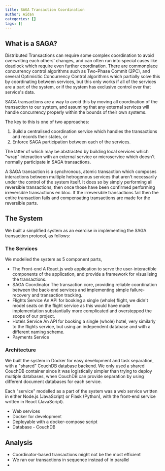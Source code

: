 ```yaml
---
title: SAGA Transaction Coordination
author: Aidan
categories: []
tags: []
---
```


## What is a SAGA?

Distributed Transactions can require some complex coordination to avoid overwriting each others' changes, and can often run into special cases like deadlock which require even further coordination.
There are commonplace concurrency control algorithms such as Two-Phase Commit (2PC), and several Optimisitic Concurrency Control algorithms which partially solve this by coordinating between services, but this only works if all of the services are a part of the system, or if the system has exclusive control over that service's data.  

SAGA transactions are a way to avoid this by moving all coordination of the transaction to our system, and assuming that any external services will handle concurrency properly within the bounds of their own systems.  

The key to this is one of two approaches:
1. Build a centralised coordination service which handles the transactions and records their states, or
2. Enforce SAGA participation between each of the services.  

The latter of which may be abstracted by building local services which "wrap" interaction with an external service or microservice which doesn't normally participate in SAGA transactions.  

A SAGA transaction is a synchronous, atomic transaction which composes interactions between multiple hetrogenous services that aren't necessarily under the control of the system itself. It does so by simply performing all reversible transactions, then once those have been confirmed performing irreversible transactions en bloc. If the irreversible transactions fail then the entire transaction fails and compensating transactions are made for the reversible parts.


## The System
We built a simplified system as an exercise in implementing the SAGA transaction protocol, as follows:

### The Services

We modelled the system as 5 component parts, 
 - The Front-end
   A React.js web application to serve the user-interactible components of the application, and provide a framework for visualising the transactions.
 - SAGA Coordinator
   The transaction core, providing reliable coordination between the back-end services and implementing simple failure-recovery and transaction tracking.
 - Flights Service
   An API for booking a single (whole) flight, we didn't model seats on the flight service as this would have made implementation substantially more complicated and overstepped the scope of our project.
 - Hotels Service
   An API for booking a single (whole) hotel, very similarly to the flights service, but using an independent database and with a different naming scheme.
 - Payments Service

### Architecture

We built the system in Docker for easy development and task separation, with a "shared" CouchDB database backend. We only used a shared CouchDB container since it was logistically simpler than trying to deploy multiple databases, when CouchDB can provide separation by using different document databases for each service.

Each "service" modelled as a part of the system was a web service written in either Node.js (JavaScript) or Flask (Python), with the front-end service written in React (JavaScript).

 - Web services
 - Docker for development
 - Deployable with a docker-compose script
 - Database - CouchDB

## Analysis

 - Coordinator-based transactions might not be the most efficient
 - We ran our transactions in sequence instead of in parallel
 - 